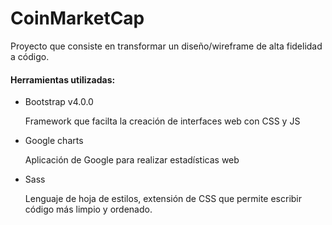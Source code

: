 # CoinMarketCap

Proyecto que consiste en transformar un diseño/wireframe de alta fidelidad a código.

#### Herramientas utilizadas:

* Bootstrap v4.0.0

  Framework que facilta la creación de interfaces web con CSS y JS
  
* Google charts

  Aplicación de Google para realizar estadísticas web
  
* Sass

  Lenguaje de hoja de estilos, extensión de CSS que permite escribir código más limpio y ordenado.
